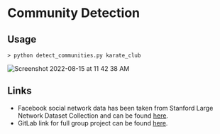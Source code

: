# Community Detection

## Usage

`> python detect_communities.py karate_club`

![Screenshot 2022-08-15 at 11 42 38 AM](https://user-images.githubusercontent.com/31268509/184667972-082e53ae-b7d3-4e71-b639-a1f180200c9e.png)


## Links

* Facebook social network data has been taken from Stanford Large Network Dataset Collection and can be found [here](https://snap.stanford.edu/data/ego-Facebook.html).
* GitLab link for full group project can be found [here](https://gitlab.com/cs5800-algorithms/community-detection).
